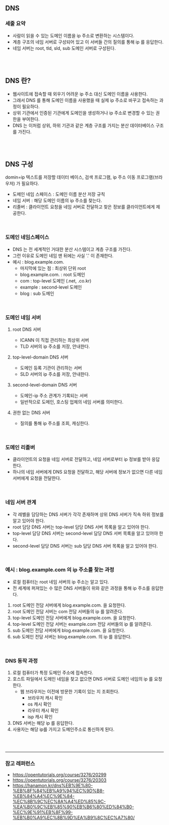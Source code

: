 ## DNS



### 세줄 요약

* 사람이 읽을 수 있는 도메인 이름을 ip 주소로 변환하는 시스템이다.
* 계층 구조의 네임 서버로 구성되어 있고 이 서버들 간의 질의를 통해 ip 를 응답한다.
* 네임 서버는 root, tld, sld, sub 도메인 서버로 구성된다. 

<br/>
<br/>


## DNS 란?
* 웹사이트에 접속할 때 외우기 어려운 ip 주소 대신 도메인 이름을 사용한다. 
* 그래서 DNS 를 통해 도메인 이름을 사용했을 때 실제 ip 주소로 바꾸고 접속하는 과정이 필요하다.
* 상위 기관에서 인증된 기관에게 도메인을 생성하거나 ip 주소로 변경할 수 있는 권한을 부여한다.
* DNS 는 이처럼 상위, 하위 기관과 같은 계층 구조를 가지는 분산 데이터베이스 구조를 가진다.

<br/>
<br/>


## DNS 구성
 domin=ip 텍스트를 저장할 데이터 베이스, 검색 프로그램, ip 주소 이동 프로그램(브라우저) 가 필요하다.
* 도메인 네임 스페이스 : 도메인 이름 분산 저장 규칙
* 네임 서버 : 해당 도메인 이름의 ip 주소를 찾는다.
* 리졸버 : 클라이언트 요청을 네임 서버로 전달하고 찾은 정보를 클라이언트에게 제공한다.

<br/>

### 도메인 네임스페이스
* DNS 는 전 세계적인 거대한 분산 시스템이고 계층 구조를 가진다.
* 그런 이유로 도메인 네임 맨 뒤에는 사실 '.' 이 존재한다.
* 예시 : blog.example.com.
  * 마지막에 있는 점 : 최상위 단위 root
  * blog.example.com. : root 도메인
  * com : top-level 도메인 (.net, .co.kr)
  * example : second-level 도메인
  * blog : sub 도메인

<br/>

### 도메인 네임 서버
1. root DNS 서버
    * ICANN 이 직접 관리하는 최상위 서버
    * TLD 서버의 ip 주소를 저장, 안내한다.

2. top-level-domain DNS 서버
    * 도메인 등록 기관이 관리하는 서버
    * SLD 서버의 ip 주소를 저장, 안내한다.

4. second-level-domain DNS 서버
    * 도메인-ip 주소 관계가 기록되는 서버
    * 일반적으로 도메인, 호스팅 업체의 네임 서버를 의미한다.


6. 권한 없는 DNS 서버
    * 질의를 통해 ip 주소를 조회, 캐싱한다.

<br/>

### 도메인 리졸버
* 클라이언트의 요청을 네임 서버로 전달하고, 네임 서버로부터 ip 정보를 받아 응답한다.
* 하나의 네임 서버에게 DNS 요청을 전달하고, 해당 서버에 정보가 없으면 다른 네임 서버에게 요청을 전달한다.

<br/>

### 네임 서버 관계
* 각 레벨을 담당하는 DNS 서버가 각각 존재하며 상위 DNS 서버가 직속 하위 정보를 알고 있어야 한다.
* root 담당 DNS 서버는 top-level 담당 DNS 서버 목록을 알고 있어야 한다.
* top-level 담당 DNS 서버는 second-level 담당 DNS 서버 목록을 알고 있어야 한다.
* second-level 담당 DNS 서버는 sub 담당 DNS 서버 목록을 알고 있어야 한다.

<br/>

### 예시 : blog.example.com 의 ip 주소를 찾는 과정
* 로컬 컴퓨터는 root 네임 서버의 ip 주소는 알고 있다.
* 전 세계에 퍼져있는 수 많은 DNS 서버들이 위와 같은 과정을 통해 ip 주소를 응답한다. 
1. root 도메인 전담 서버에게 blog.example.com. 을 요청한다.
2. root 도메인 전담 서버는 com 전담 서버들의 ip 를 알려준다.
3. top-level 도메인 전담 서버에게 blog.example.com. 을 요청한다.
4. top-level 도메인 전담 서버는 example.com 전담 서버들의 ip 를 알려준다.
5. sub 도메인 전담 서버에게 blog.example.com. 을 요청한다.
6. sub 도메인 전담 서버는 blog.example.com. 의 ip 를 응답한다.

<br/>

### DNS 동작 과정
1. 로컬 컴퓨터가 특정 도메인 주소에 접속한다.
2. 호스트 파일에서 도메인 네임을 찾고 없으면 DNS 서버로 도메인 네임의 ip 를 요청한다.
    * 웹 브라우저는 이전에 방문한 기록이 있는 지 조회한다. 
      * 브라우저 캐시 확인
      * os 캐시 확인
      * 라우터 캐시 확인
      * isp 캐시 확인 
4. DNS 서버는 해당 ip 를 응답한다.
5. 사용자는 해당 ip를 가지고 도메인주소로 통신하게 된다.


<br/>
<br/>
<hr/>

### 참고 레퍼런스
* https://opentutorials.org/course/3276/20299
* https://opentutorials.org/course/3276/20303
* https://hanamon.kr/dns%EB%9E%80-%EB%8F%84%EB%A9%94%EC%9D%B8-%EB%84%A4%EC%9E%84-%EC%8B%9C%EC%8A%A4%ED%85%9C-%EA%B0%9C%EB%85%90%EB%B6%80%ED%84%B0-%EC%9E%91%EB%8F%99-%EB%B0%A9%EC%8B%9D%EA%B9%8C%EC%A7%80/
